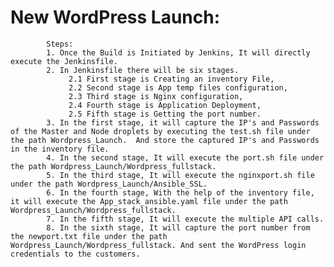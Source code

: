 # New WordPress Launch:

            Steps:
            1. Once the Build is Initiated by Jenkins, It will directly execute the Jenkinsfile.
            2. In Jenkinsfile there will be six stages.
                 2.1 First stage is Creating an inventory File,
                 2.2 Second stage is App temp files configuration,
                 2.3 Third stage is Nginx configuration,
                 2.4 Fourth stage is Application Deployment,
                 2.5 Fifth stage is Getting the port number.              
            3. In the first stage, it will capture the IP's and Passwords of the Master and Node droplets by executing the test.sh file under the path Wordpress_Launch.  And store the captured IP's and Passwords in the inventory file.
            4. In the second stage, It will execute the port.sh file under the path Wordpress_Launch/Wordpress_fullstack.
            5. In the third stage, It will execute the nginxport.sh file under the path Wordpress_Launch/Ansible_SSL.
            6. In the fourth stage, With the help of the inventory file, it will execute the App_stack_ansible.yaml file under the path Wordpress_Launch/Wordpress_fullstack.
            7. In the fifth stage, It will execute the multiple API calls.
            8. In the sixth stage, It will capture the port number from the newport.txt file under the path Wordpress_Launch/Wordpress_fullstack. And sent the WordPress login credentials to the customers.

